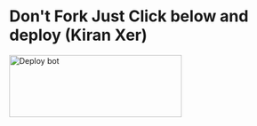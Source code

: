 # Don't Fork Just Click below and deploy (Kiran Xer)
<a href="https://dashboard.heroku.com/new-app?template=https://github.com/Kiranxer/deploy-raganork" target="blank"><img align="center" src="https://i.imgur.com/6rs61MY.png" alt="Deploy bot" height="112" width="310" /></a>
